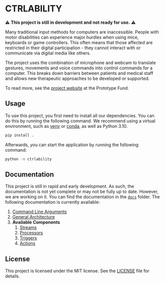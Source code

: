# CTRLABILITY

⚠️ **This project is still in development and not ready for use.** ⚠️

Many traditional input methods for computers are inaccessible. People with motor disabilities can experience major hurdles when using mice, keyboards or game controllers. This often means that those affected are restricted in their digital participation - they cannot interact with or communicate via digital media like others.

The project uses the combination of microphone and webcam to translate gestures, movements and voice commands into control commands for a computer. This breaks down barriers between patients and medical staff and allows new therapeutic approaches to be developed or supported.

To read more, see the [project website](https://prototypefund.de/project/ctrlability-kontroller-fuer-menschen-mit-motorischen-einschraenkungen/) at the Prototype Fund.

## Usage

To use this project, you first need to install all our dependencies. You can do this by running the following command. We recommend using a virtual environment, such as [venv](https://docs.python.org/3/library/venv.html) or [conda](https://docs.conda.io/en/latest/), as well as Python 3.10.

```bash
pip install .
```

Afterwards, you can start the application by running the following command:

```bash
python -m ctrlability
```

## Documentation

This project is still in rapid and early development. As such, the documentation is not yet complete or may not be fully up to date. However, we are working on it. You can find the documentation in the [`docs`](docs) folder. The following documentation is currently available:

1. [Command Line Arguments](docs/arguments.md)
2. [General Architecture](docs/architecture.md)
3. **Available Components**
   1. [Streams](docs/streams.md)
   2. [Processors](docs/processors.md)
   3. [Triggers](docs/triggers.md)
   4. [Actions](docs/actions.md)

## License

This project is licensed under the MIT license. See the [LICENSE](LICENSE) file for details.
